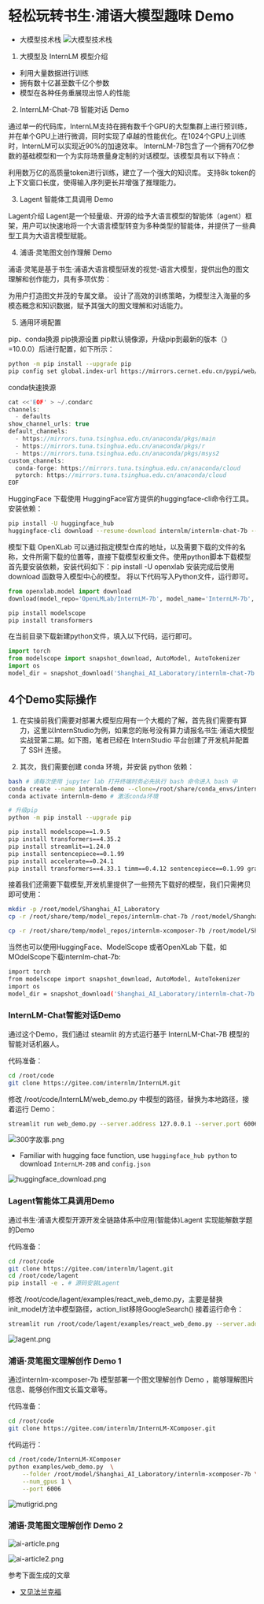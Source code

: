 # 轻松玩转书生·浦语大模型趣味 Demo

* 大模型技术栈
![大模型技术栈](images/大模型技术栈.png)


1. 大模型及 InternLM 模型介绍

* 利用大量数据进行训练
* 拥有数十亿甚至数千亿个参数
* 模型在各种任务重展现出惊人的性能

2. InternLM-Chat-7B 智能对话 Demo

通过单一的代码库，InternLM支持在拥有数千个GPU的大型集群上进行预训练，并在单个GPU上进行微调，同时实现了卓越的性能优化。在1024个GPU上训练时，InternLM可以实现近90%的加速效率。
InternLM-7B包含了一个拥有70亿参数的基础模型和一个为实际场景量身定制的对话模型。该模型具有以下特点：

利用数万亿的高质量token进行训练，建立了一个强大的知识库。
支持8k token的上下文窗口长度，使得输入序列更长并增强了推理能力。

3. Lagent 智能体工具调用 Demo

Lagent介绍
Lagent是一个轻量级、开源的给予大语言模型的智能体（agent）框架，用户可以快速地将一个大语言模型转变为多种类型的智能体，并提供了一些典型工具为大语言模型赋能。

4. 浦语·灵笔图文创作理解 Demo

浦语·灵笔是基于书生·浦语大语言模型研发的视觉-语言大模型，提供出色的图文理解和创作能力，具有多项优势：

为用户打造图文并茂的专属文章。
设计了高效的训练策略，为模型注入海量的多模态概念和知识数据，赋予其强大的图文理解和对话能力。

5. 通用环境配置

pip、conda换源
pip换源设置 pip默认镜像源，升级pip到最新的版本（》=10.0.0）后进行配置，如下所示：
```bash
python -m pip install --upgrade pip
pip config set global.index-url https://mirrors.cernet.edu.cn/pypi/web/simple
```

conda快速换源
```cpp
cat <<'EOF' > ~/.condarc
channels:
  - defaults
show_channel_urls: true
default_channels:
  - https://mirrors.tuna.tsinghua.edu.cn/anaconda/pkgs/main
  - https://mirrors.tuna.tsinghua.edu.cn/anaconda/pkgs/r
  - https://mirrors.tuna.tsinghua.edu.cn/anaconda/pkgs/msys2
custom_channels:
  conda-forge: https://mirrors.tuna.tsinghua.edu.cn/anaconda/cloud
  pytorch: https://mirrors.tuna.tsinghua.edu.cn/anaconda/cloud
EOF
```

HuggingFace 下载使用
HuggingFace官方提供的huggingface-cli命令行工具。
安装依赖：
```bash
pip install -U huggingface_hub
huggingface-cli download --resume-download internlm/internlm-chat-7b --local-dir your_path
```

模型下载
OpenXLab 可以通过指定模型仓库的地址，以及需要下载的文件的名称，文件所需下载的位置等，直接下载模型权重文件。使用python脚本下载模型首先要安装依赖，安装代码如下：pip install -U openxlab 安装完成后使用 download 函数导入模型中心的模型。
将以下代码写入Python文件，运行即可。

```python
from openxlab.model import download
download(model_repo='OpenLMLab/InternLM-7b', model_name='InternLM-7b', output='your local path')
```

```bash
pip install modelscope
pip install transformers
```


在当前目录下载新建python文件，填入以下代码，运行即可。

```python
import torch
from modelscope import snapshot_download, AutoModel, AutoTokenizer
import os
model_dir = snapshot_download('Shanghai_AI_Laboratory/internlm-chat-7b', cache_dir='your path', revision='master')
```


## 4个Demo实际操作

1. 在实操前我们需要对部署大模型应用有一个大概的了解，首先我们需要有算力，这里以InternStudio为例，如果您的账号没有算力请报名书生·浦语大模型实战营第二期。如下图，笔者已经在 InternStudio 平台创建了开发机并配置了 SSH 连接。


2. 其次，我们需要创建 conda 环境，并安装 python 依赖：

```bash
bash # 请每次使用 jupyter lab 打开终端时务必先执行 bash 命令进入 bash 中
conda create --name internlm-demo --clone=/root/share/conda_envs/internlm-base # 创建conda环境
conda activate internlm-demo # 激活conda环境

# 升级pip
python -m pip install --upgrade pip

pip install modelscope==1.9.5
pip install transformers==4.35.2
pip install streamlit==1.24.0
pip install sentencepiece==0.1.99
pip install accelerate==0.24.1
pip install transformers==4.33.1 timm==0.4.12 sentencepiece==0.1.99 gradio==3.44.4 markdown2==2.4.10 xlsxwriter==3.1.2 einops accelerate

```

接着我们还需要下载模型,开发机里提供了一些预先下载好的模型，我们只需拷贝即可使用：

```bash
mkdir -p /root/model/Shanghai_AI_Laboratory
cp -r /root/share/temp/model_repos/internlm-chat-7b /root/model/Shanghai_AI_Laboratory

cp -r /root/share/temp/model_repos/internlm-xcomposer-7b /root/model/Shanghai_AI_Laboratory

```

当然也可以使用HuggingFace、ModelScope 或者OpenXLab 下载，如MOdelScope下载internlm-chat-7b:


```bash
import torch
from modelscope import snapshot_download, AutoModel, AutoTokenizer
import os
model_dir = snapshot_download('Shanghai_AI_Laboratory/internlm-chat-7b', cache_dir='/root/model', revision='v1.0.3')
```


### InternLM-Chat智能对话Demo

通过这个Demo，我们通过 steamlit 的方式运行基于 InternLM-Chat-7B 模型的智能对话机器人。

代码准备：

```bash
cd /root/code
git clone https://gitee.com/internlm/InternLM.git
```

修改 /root/code/InternLM/web_demo.py 中模型的路径，替换为本地路径，接着运行 Demo：

```bash
streamlit run web_demo.py --server.address 127.0.0.1 --server.port 6006
```


![300字故事.png](images/300字故事.png)

* Familiar with hugging face function, use `huggingface_hub python` to download `InternLM-20B` and `config.json`

![huggingface_download.png](images/huggingface_download.png)


### Lagent智能体工具调用Demo

通过书生·浦语大模型开源开发全链路体系中应用(智能体)Lagent 实现能解数学题的Demo

代码准备：
```bash
cd /root/code
git clone https://gitee.com/internlm/lagent.git
cd /root/code/lagent
pip install -e . # 源码安装Lagent
```

修改 /root/code/lagent/examples/react_web_demo.py，主要是替换 init_model方法中模型路径，action_list移除GoogleSearch() 接着运行命令：

```bash
streamlit run /root/code/lagent/examples/react_web_demo.py --server.address 127.0.0.1 --server.port 6006
```

![lagent.png](images/lagent.png)

### 浦语·灵笔图文理解创作 Demo 1

通过internlm-xcomposer-7b 模型部署一个图文理解创作 Demo ，能够理解图片信息、能够创作图文长篇文章等。

代码准备：


```bash
cd /root/code
git clone https://gitee.com/internlm/InternLM-XComposer.git
```

代码运行：

```bash
cd /root/code/InternLM-XComposer
python examples/web_demo.py  \
    --folder /root/model/Shanghai_AI_Laboratory/internlm-xcomposer-7b \
    --num_gpus 1 \
    --port 6006
```

![mutigrid.png](images/mutigrid.png)

### 浦语·灵笔图文理解创作 Demo 2

![ai-article.png](images/ai-article.png)

![ai-article2.png](images/ai-article2.png)

参考下面生成的文章

* [又见法兰克福](images/io.md)